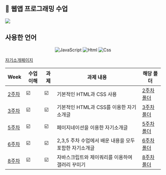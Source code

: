 
##  🍎 웹앱 프로그래밍 수업
 <img src="https://capsule-render.vercel.app/api?type=waving&color=auto&height=200&section=header&text=앱웹개발수업메인페이지&fontSize=40" />

## 사용한 언어
<div align="center">
	<img alt="JavaScript" src ="https://img.shields.io/badge/JavaScriipt-F7DF1E.svg?&style=for-the-badge&logo=JavaScript&logoColor=black"/>
	<img alt="Html" src ="https://img.shields.io/badge/HTML5-E34F26.svg?&style=for-the-badge&logo=HTML5&logoColor=white"/>
	<img alt="Css" src ="https://img.shields.io/badge/CSS3-1572B6.svg?&style=for-the-badge&logo=CSS3&logoColor=white"/>
</div>


 [자기소개페이지](https://wjsrudals411.github.io/Cordova/)

| Week | 수업이해 | 과제 |과제 내용 | 해당 폴더 | 
| ------ | -- | -- |----------- | -----|
| [2주차](https://wjsrudals411.github.io/Cordova/week2/) | ☑️ | ☑️ | 기본적인 HTML과 CSS 사용 | [2주차 폴더](https://github.com/wjsrudals411/Cordova/tree/main/week2)
| [3주차](https://wjsrudals411.github.io/Cordova/week3/sourcecode/index.html) | ☑️ | ☑️ | 기본적인 HTML과 CSS를 이용한 자기소개글 | [3주차 폴더](https://github.com/wjsrudals411/Cordova/tree/main/week3)
| [5주차](https://wjsrudals411.github.io/Cordova/week5/report5) | ☑️ | ☑️ | 페이지네이션을 이용한 자기소개글 |[5주차 폴더](https://github.com/wjsrudals411/Cordova/tree/main/week5)
| [6주차](https://wjsrudals411.github.io/Cordova/week6/10_12)| ☑️ | ☑️ | 2,3,5 주차 수업에서 배운 내용을 모두 포함한 자기소개글 | [6주차 폴더](https://github.com/wjsrudals411/Cordova/tree/main/week6)
| [8주차](https://wjsrudals411.github.io/Cordova/week6/10_12)| ☑️ | ☑️ | 자바스크립트와 제이쿼리를 이용하여 갤러리 꾸미기 | [8주차 폴더](https://github.com/wjsrudals411/Cordova/tree/main/week8)
